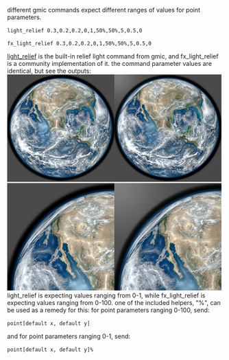different gmic commands expect different ranges of values for point parameters.
<pre><code class="gmacfx">light_relief 0.3,0.2,0.2,0,1,50%,50%,5,0.5,0</code></pre>
<pre><code class="gmacfx">fx_light_relief 0.3,0.2,0.2,0,1,50%,50%,5,0.5,0</code></pre>
<a href="https://gmic.eu/reference/light_relief.html">light_relief</a> is the built-in relief light command from gmic, and fx_light_relief is a community implementation of it.
the command parameter values are identical, but see the outputs:
<img src="/assets/images/gmacfx/lr_fxlr.png" alt="&quot;lr-fxlr&quot;" />
<img src="/assets/images/gmacfx/comparison.png" alt="comparison" />
light_relief is expecting values ranging from 0-1, while fx_light_relief is expecting values ranging from 0-100.
one of the included helpers, "%", can be used as a remedy for this:
for point parameters ranging 0-100, send:
<pre><code class="gmacfx">point[default x, default y]</code></pre>
and for point parameters ranging 0-1, send:
<pre><code class="gmacfx">point[default x, default y]%</code></pre>
